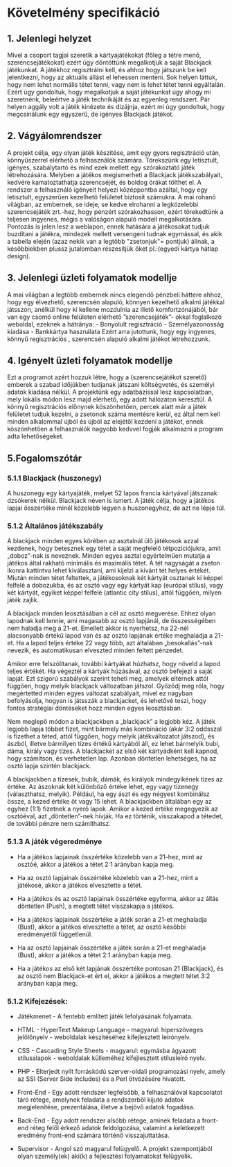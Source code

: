 ﻿# Követelmény specifikáció

## 1. Jelenlegi helyzet
Mivel a csoport tagjai szeretik a kártyajátékokat (főleg a tétre menő, szerencsejátékokat) ezért úgy döntöttünk megalkotjuk a saját Blackjack játékunkat.
A játékhoz regisztrálni kell, és ahhoz hogy játszunk be kell jelentkezni, hogy az aktuális állást el lehessen menteni.
Sok helyen láttuk, hogy nem lehet normális tétet tenni, vagy nem is lehet tétet tenni egyáltalán. Ezért úgy gondoltuk,
hogy megalkotjuk a saját játékunkat úgy ahogy mi szeretnénk, beleértve a játék technikáját és az egyenleg rendszert.
Pár helyen aggály volt a játék kinézete és dizájnja, ezért mi úgy gondoltuk, hogy megcsinálunk egy egyszerű, de igényes Blackjack játékot.

## 2. Vágyálomrendszer

A projekt célja, egy olyan játék készítése, amit egy gyors regisztráció
után, könnyűszerrel elérhető a felhasználók számára. Törekszünk egy
letisztult, igényes, szabálytartó és mind ezek mellett egy szórakoztató
játék létrehozására. Melyben a játékos megismerheti a Blackjack
játékszabályait, kedvére kamatoztathatja szerencséjét, és boldog órákat
tölthet el. A rendszer a felhasználó igényeit helyezi középpontba
azáltal, hogy egy letisztult, egyszerűen kezelhető felületet biztosít
számukra. A mai rohanó világban, az embernek, se ideje, se kedve elrohanni a legközelebbi szerencsejáték zrt.-hez,
hogy pénzért szórakozhasson, ezért törekedtünk a teljesen ingyenes, mégis a valóságon alapuló modell megalkotására.
Pontozás is jelen lesz a weblapon, ennek hatására a játékosokat tudjuk buzdítani a játékra, mindezek mellett versengeni tudnak egymással,
és akik a tabella elején (azaz nekik van a legtöbb "zsetonjuk"= pontjuk)
állnak, a későbbiekben plussz jutalomban részesítjük őket pl.:(egyedi kártya hátlap design).

## 3. Jelenlegi üzleti folyamatok modellje

A mai világban a legtöbb embernek nincs elegendő pénzbeli háttere ahhoz, hogy egy élvezhető, szerencsén alapuló, könnyen kezelhető alkalmi játékkal játsszon, anélkül hogy ki kellene mozdulnia az illető komfortzónájából, bár van egy csomó online felületen elérhető ”szerencsejáték”- okkal foglalkozó weboldal,
ezeknek a hátránya:
	- Bonyolult regisztráció
	- Személyazonosság kiadása
	- Bankkártya használata
Ezért arra jutottunk, hogy egy ingyenes, könnyű regisztrációs , szerencsén alapuló alkalmi játékot létrehozzunk.

## 4. Igényelt üzleti folyamatok modellje

Ezt a programot azért hozzuk létre, hogy a (szerencsejátékot szerető) emberek a szabad időjükben tudjanak játszani költségvetés, és személyi adatok kiadása nélkül. A projektünk egy adatbázissal lesz kapcsolatban, mely lokális módon lesz majd elérhető, egy adott hálózaton keresztül.
A könnyű regisztrációs előnynek köszönhetően, percek alatt már a játék felületet tudjuk kezelni, a zsetonok száma mentésre kerül, ez által nem kell minden alkalommal újból és újból az elejétől kezdeni a játékot, ennek köszönhetően a felhasználók nagyobb kedvvel fogják alkalmazni a program adta lehetőségeket.

## 5.Fogalomszótár

### 5.1.1 Blackjack (huszonegy)

A huszonegy egy kártyajáték, melyet 52 lapos francia kártyával játszanak
dzsókerek nélkül. Blackjack néven is ismert. A játék célja, hogy a játékos
lapjai összértéke minél közelebb legyen a huszonegyhez, de azt ne lépje túl.

### 5.1.2 Általános játékszabály

A blackjack minden egyes körében az asztalnál ülő játékosok azzal kezdenek,
hogy betesznek egy tétet a saját megfelelő tétpozíciójukra, amit „doboz”-nak is
neveznek. Minden egyes asztal egyértelműen mutatja a játékos által rakható
minimális és maximális tétet. A tét nagyságát a zseton ikonra kattintva lehet
kiválasztani, ami kijelzi a kívánt tét helyes értékét. Miután minden tétet
feltettek, a játékosoknak két kártyát osztanak ki képpel felfelé a dobozukba,
és az osztó vagy egy kártyát kap (európai stílus), vagy két kártyát, egyiket képpel felfelé (atlantic city stílus), attól függően, milyen játék zajlik.

A blackjack minden leosztásában a cél az osztó megverése. Ehhez olyan lapodnak
kell lennie, ami magasabb az osztó lapjánál, de összességében nem haladja meg a 21-et. Emellett akkor is nyerhetsz, ha 22-nél alacsonyabb értékű lapod van és
az osztó lapjának értéke meghaladja a 21-et. Ha a lapod teljes értéke 22 vagy több, azt általában „besokallás”-nak nevezik, és automatikusan elveszted minden
feltett pénzedet.

Amikor erre felszólítanak, további kártyákat húzhatsz, hogy növeld a lapod teljes értékét. Ha végeztél a kártyák húzásával, az osztó befejezi a saját
lapját. Ezt szigorú szabályok szerint teheti meg, amelyek eltérnek attól függően, hogy melyik blackjack változatban játszol. Győződj meg róla, hogy
megértetted minden egyes változat szabályait, mivel ez nagyban befolyásolja, hogyan is játsszák a blackjacket, és lehetővé teszi, hogy fontos stratégiai
döntéseket hozz minden egyes leosztásban.

Nem meglepő módon a blackjackben a „blackjack” a legjobb kéz. A játék legjobb lapja többet fizet, mint bármely más kombináció (akár 3:2 oddsszal is fizethet
a téted, attól függően, hogy melyik játékváltozatot játszod), és ászból, illetve bármilyen tízes értékű kártyából áll, ez lehet bármelyik bubi, dáma,
király vagy tízes. A blackjacket az első két kártyádként kell kapnod, hogy számítson, és verhetetlen lap. Azonban döntetlen lehetséges, ha az osztó lapja
szintén blackjack.

A blackjackben a tízesek, bubik, dámák, és királyok mindegyikének tízes az értéke. Az ászoknak két különböző értéke lehet, egy vagy tizenegy
(választhatsz, melyik). Például, ha egy ászt és egy négyest kombinálsz össze, a
kezed értéke öt vagy 15 lehet.
A blackjackben általában egy az egyhez (1:1) fizetnek a nyerő lapok. Amikor a kezed értéke megegyezik az osztóéval, azt „döntetlen”-nek hívják. Ha ez
történik, visszakapod a tétedet, de további pénzre nem számíthatsz.

### 5.1.3 A játék végeredménye

- Ha a játékos lapjainak összértéke közelebb van a 21-hez, mint az osztóé,
akkor a játékos a tétet 2:1 arányban kapja meg.

- Ha az osztó lapjainak összértéke közelebb van a 21-hez, mint a játékosé,
akkor a játékos elvesztette a tétet.

- Ha a játékos és az osztó lapjainak összértéke egyforma, akkor az állás
döntetlen (Push), a megtett tétet visszakapja a játékos.

- Ha a játékos lapjainak összértéke a játék során a 21-et meghaladja (Bust),
akkor a játékos elvesztette a tétet, az osztó későbbi eredményétől függetlenül.

- Ha az osztó lapjainak összértéke a játék során a 21-et meghaladja (Bust),
akkor a játékos a tétet 2:1 arányban kapja meg.

- Ha a játékos az első két lapjának összértéke pontosan 21 (Blackjack), és az
osztó nem Blackjack-et ért el, akkor a játékos a megtett tétet 3:2 arányban kapja meg.

### 5.1.2 Kifejezések:

- Játékmenet - A fentebb említett játék lefolyásának folyamata.

- HTML - HyperText Makeup Language - magyarul: hiperszöveges jelölőnyelv - weboldalak készítéséhez kifejlesztett leírónyelv.

- CSS - Cascading Style Sheets - magyarul: egymásba ágyazott stílusalapok - weboldalak külleméhez kifejlesztett stílusleíró nyelv.

- PHP - Elterjedt nyílt forráskódú szerver-oldali programozási nyelv, amely az SSI (Server Side Includes) és a Perl ötvözésére hivatott.

- Front-End - Egy adott rendszer legfelsőbb, a felhasználóval kapcsolatot táró rétege, amelynek feladata a rendszerből kijutó adatok megjelenítése, prezentálása, illetve a bejövő adatok fogadása.

- Back-End - Egy adott rendszer alsóbb rétege, aminek feladata a front-end réteg felől érkező adatok feldolgozása, valamint a keletkezett eredmény front-end számára történő visszajuttatása.

- Supervisor - Angol szó magyarul felügyelő. A projekt szempontjából olyan személy(ek) aki(k) a fejlesztési folyamatokat felügyelik.
